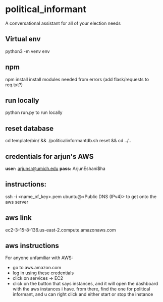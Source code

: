# political_informant
A conversational assistant for all of your election needs

## Virtual env ##
python3 -m venv env

## npm ## 
npm install
install modules needed from errors (add flask/requests to req.txt?)

## run locally ##
python run.py to run locally

## reset database ##
cd template/bin/ && ./politicalinformantdb.sh reset && cd ../..

## credentials for arjun's AWS ##
__user:__ arjunsr@umich.edu __pass:__ ArjunEshani$ha
## instructions: ##
ssh -i <name_of_key>.pem ubuntu@<Public DNS (IPv4)> to get onto the aws server

## aws link ##
ec2-3-15-8-136.us-east-2.compute.amazonaws.com

## aws instructions ##
For anyone unfamiliar with AWS:
- go to aws.amazon.com
- log in using these credentials
- click on services -> EC2
- click on the button that says instances, and it will open the dashboard with the aws instances i have. from there, find the one for political informant, and u can right click and either start or stop the instance
